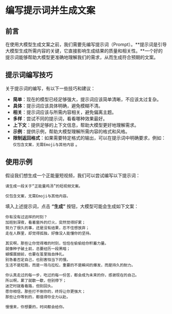 # 编写提示词并生成文案

## 前言

在使用大模型生成文案之前，我们需要先编写提示词（Prompt）。**提示词是引导大模型生成所需内容的关键，它直接影响生成结果的质量和相关性。**一个好的提示词能够帮助大模型更准确地理解我们的需求，从而生成符合预期的文案。

## 提示词编写技巧

关于提示词的编写，有以下一些技巧和建议：

- **简单**：现在的模型已经足够强大，提示词应该简单清晰，不应该太过复杂。
- **具体**：提示词应该具体明确，避免模糊不清。
- **相关**：提示词应该与所需内容相关，避免偏离主题。
- **多样**：尝试不同的提示词，看看哪种效果最好。
- **上下文**：提供足够的上下文信息，帮助大模型更好地理解需求。
- **示例**：提供示例，帮助大模型理解所需内容的格式和风格。
- **限制返回格式**：如果需要特定格式的输出，可以在提示词中明确要求，例如： `仅包含文案，无需Emoji与其他内容` 。

## 使用示例

假设我们想生成一个正能量短视频，我们可以尝试编写以下提示词：

```
请生成一段关于“正能量鸡汤”的短视频文案。

仅包含文案，无需Emoji与其他内容。
```

填入上述提示词，点击 **“生成”** 按钮，大模型可能会生成如下文案：

```
你有没有过这样的时刻？
加班到深夜，看着窗外的灯火，突然觉得好累；
努力了很久的事，还是没有结果，忍不住想放弃；
走在人群里，却觉得孤独，好像没人能懂你的坚持。

其实啊，那些让你觉得难的时刻，恰恰在偷偷给你积蓄力量。
就像种子破土前，总要经历一段黑暗；
蝴蝶展翅前，也要在茧里独自挣扎。
别急着否定自己，也别害怕当下的慢。
生活不是短跑，而是一场马拉松，重要的不是瞬间的爆发，而是持久的耐力。

你认真走过的每一步，吃过的每一份苦，都会成为未来的你，感谢现在的自己。
所以啊，累了就歇一歇，但别停下；
迷茫时就看看路，但别回头。
愿你相信，那些打不倒你的，终将让你更强大；
那些让你等到的，都值得你全力以赴。

慢慢来，你想要的，时间都会给你。
```
